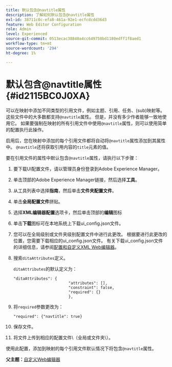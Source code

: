 ```yaml
---
title: 默认包含@navtitle属性
description: 了解如何默认包含@navtitle属性
exl-id: 38711c0c-efa8-461a-92e1-ecfcdcdd36d3
feature: Web Editor Configuration
role: Admin
level: Experienced
source-git-commit: 0513ecac38840a4cc649758bd1180edff1f8aed1
workflow-type: tm+mt
source-wordcount: '294'
ht-degree: 1%

---
```


# 默认包含@navtitle属性 {#id2115BC0J0XA}

可以在映射中添加不同类型的引用文件，例如主题、引用、任务、\(sub\)映射等。 这些文件中的大多数都支持`@navtitle`属性。 但是，并没有多少作者能够一致地使用它。 如果要强制在映射的所有引用文件中使用`@navtitle`属性，则可以使用简单的配置执行此操作。

启用后，您在映射中添加的每个引用文件都将自动将`@navtitle`属性添加到其属性中。 `@navtitle`还将获取引用内容的`title`元素的值。

要在引用文件的属性中默认包含`@navtitle`属性，请执行以下步骤：

1. 要下载UI配置文件，请以管理员身份登录到Adobe Experience Manager。

1. 单击顶部的Adobe Experience Manager链接，然后选择&#x200B;**工具**。
1. 从工具列表中选择&#x200B;**指南**，然后单击&#x200B;**文件夹配置文件**。
1. 单击&#x200B;**全局配置文件**&#x200B;拼贴。
1. 选择&#x200B;**XML编辑器配置**&#x200B;选项卡，然后单击顶部的&#x200B;**编辑**&#x200B;图标
1. 单击&#x200B;**下载**&#x200B;图标可在本地系统上下载ui\_config.json文件。
1. 您可以在全局级别或文件夹级别配置文件中进行此更改。 根据要进行此更改的位置，您需要下载相应的ui\_config.json文件。 有关下载ui\_config.json文件的详细信息，请参阅[配置和自定义XML Web编辑器](conf-folder-level.md#id2065G300O5Z)。

1. 搜索`ditaAttributes`定义。

   `ditaAttributes`的默认定义为：

   ```
   "ditaAttributes": {
                           "attributes": [],
                           "constraint": false,
                           "required": {}
                           },
   ```

1. 将`required`参数更改为：

   ```
   "required": {"navtitle": true}
   ```

1. 保存文件。

1. 将文件上传到相应的配置文件\（全局或文件夹\）。


使用此配置，添加到映射的每个引用文件默认情况下将包含`@navtitle`属性。

**父主题：**[&#x200B;自定义Web编辑器](conf-web-editor.md)
